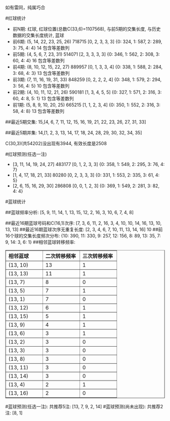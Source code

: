 <!-- 
.. title: 双色球2011153期(2011-12-29)数据分析报告
.. slug: slott-2011153-2011-12-29-report
.. date: 2011-12-30 08:00:00 UTC+08:00
.. tags: Lottery
.. link: 
.. description: 
.. type: text
-->

如有雷同，纯属巧合

<!-- TEASER_END-->

#红球统计

- 前N期: 红球, 红球位置(总数C(33,6)=1107568), 与前5期的交集长度, 与历史数据的交集长度统计, 蓝球
- 前6期: (5, 14, 22, 23, 25, 26) 718715 [0, 2, 3, 3, 3] {0: 324, 1: 587, 2: 289, 3: 75, 4: 4} 14 包含等差数列
- 前5期: (4, 5, 6, 7, 23, 31) 514071 [2, 3, 3, 3, 3] {0: 346, 1: 562, 2: 308, 3: 60, 4: 4} 16 包含等差数列
- 前4期: (8, 10, 12, 15, 22, 27) 889957 [0, 1, 3, 3, 4] {0: 338, 1: 588, 2: 284, 3: 68, 4: 3} 13 包含等差数列
- 前3期: (7, 11, 16, 19, 31, 33) 848259 [0, 2, 2, 2, 4] {0: 348, 1: 579, 2: 294, 3: 56, 4: 5} 10 包含等差数列
- 前2期: (4, 10, 11, 12, 21, 26) 590181 [1, 3, 4, 5, 5] {0: 327, 1: 571, 2: 316, 3: 60, 4: 8, 5: 1} 13 包含等差数列
- 前1期: (5, 8, 9, 10, 20, 25) 665215 [1, 1, 2, 3, 4] {0: 350, 1: 552, 2: 316, 3: 58, 4: 8} 13 包含等差数列

##最近5期交集:
15,[4, 6, 7, 11, 12, 15, 16, 19, 21, 22, 23, 26, 27, 31, 33]

##最近5期并集:
14,[1, 2, 3, 13, 14, 17, 18, 24, 28, 29, 30, 32, 34, 35]

C(30,3)(共54202)没出现有3944, 
有效长度是2508

#红球预测(任选一注)

- [3, 11, 14, 19, 24, 27] 483177 [0, 1, 2, 3, 3] {0: 358, 1: 549, 2: 295, 3: 76, 4: 7}
- [1, 4, 17, 18, 21, 33] 80280 [0, 2, 3, 3, 3] {0: 331, 1: 553, 2: 335, 3: 61, 4: 5}
- [2, 6, 15, 16, 29, 30] 286808 [0, 0, 1, 2, 3] {0: 369, 1: 549, 2: 281, 3: 82, 4: 4}

#蓝球统计

##蓝球频率分析:
[5, 9, 11, 14, 1, 13, 15, 12, 2, 16, 3, 10, 6, 7, 4, 8]

##最近16期蓝球号码和C(16,1)次序:
[7, 3, 6, 11, 2, 16, 3, 4, 10, 10, 14, 16, 13, 10, 13, 13]
##最近16期蓝球次序无重复长度:
[2, 3, 4, 6, 7, 10, 11, 13, 14, 16] 10
##前16个球的交集长度频次分布:
{10: 390, 11: 330, 9: 257, 12: 156, 8: 89, 13: 35, 7: 9, 14: 3, 6: 1}
##相邻蓝球转移频率:
<table border="1" class="table table-striped dataframe">
  <thead>
    <tr style="text-align: left;">
      <th style="min-width: 100px;">相邻蓝球</th>
      <th style="min-width: 100px;">二次转移频率</th>
      <th style="min-width: 100px;">三次转移频率</th>
    </tr>
  </thead>
  <tbody>
    <tr>
      <td> (13, 10)</td>
      <td> 13</td>
      <td> 1</td>
    </tr>
    <tr>
      <td> (13, 13)</td>
      <td> 11</td>
      <td> 1</td>
    </tr>
    <tr>
      <td>  (13, 7)</td>
      <td>  8</td>
      <td> 0</td>
    </tr>
    <tr>
      <td>  (13, 5)</td>
      <td>  7</td>
      <td> 1</td>
    </tr>
    <tr>
      <td>  (13, 1)</td>
      <td>  7</td>
      <td> 0</td>
    </tr>
    <tr>
      <td> (13, 12)</td>
      <td>  6</td>
      <td> 1</td>
    </tr>
    <tr>
      <td> (13, 15)</td>
      <td>  5</td>
      <td> 1</td>
    </tr>
    <tr>
      <td>  (13, 9)</td>
      <td>  4</td>
      <td> 1</td>
    </tr>
    <tr>
      <td>  (13, 6)</td>
      <td>  3</td>
      <td> 1</td>
    </tr>
    <tr>
      <td>  (13, 2)</td>
      <td>  3</td>
      <td> 0</td>
    </tr>
    <tr>
      <td>  (13, 3)</td>
      <td>  3</td>
      <td> 0</td>
    </tr>
    <tr>
      <td>  (13, 8)</td>
      <td>  3</td>
      <td> 0</td>
    </tr>
    <tr>
      <td> (13, 11)</td>
      <td>  3</td>
      <td> 0</td>
    </tr>
    <tr>
      <td> (13, 14)</td>
      <td>  3</td>
      <td> 0</td>
    </tr>
    <tr>
      <td>  (13, 4)</td>
      <td>  2</td>
      <td> 1</td>
    </tr>
    <tr>
      <td> (13, 16)</td>
      <td>  2</td>
      <td> 0</td>
    </tr>
  </tbody>
</table>
#蓝球预测(任选一注):
共推荐5注: [13, 7, 9, 2, 14]
#蓝球预测(尚未出现):
共推荐2注: [8, 1]

